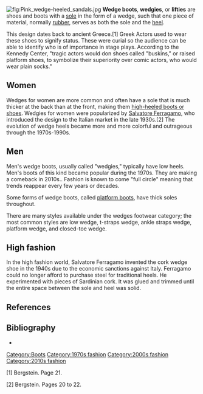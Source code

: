 ![](Pink_wedge-heeled_sandals.jpg "fig:Pink_wedge-heeled_sandals.jpg")
**Wedge boots**, **wedgies**, or **lifties** are shoes and boots with a
[sole](Sole_(shoe) "wikilink") in the form of a wedge, such that one
piece of material, normally [rubber](rubber "wikilink"), serves as both
the sole and the [heel](heel "wikilink").

This design dates back to ancient Greece.[1] Greek Actors used to wear
these shoes to signify status. These were curial so the audience can be
able to identify who is of importance in stage plays. According to the
Kennedy Center, "tragic actors would don shoes called "buskins," or
raised platform shoes, to symbolize their superiority over comic actors,
who would wear plain socks."

## Women

Wedges for women are more common and often have a sole that is much
thicker at the back than at the front, making them [high-heeled boots or
shoes](High-heeled_footwear "wikilink"). Wedgies for women were
popularized by [Salvatore Ferragamo](Salvatore_Ferragamo "wikilink"),
who introduced the design to the Italian market in the late 1930s.[2]
The evolution of wedge heels became more and more colorful and
outrageous through the 1970s-1990s.

## Men

Men's wedge boots, usually called "wedgies," typically have low heels.
Men's boots of this kind became popular during the 1970s. They are
making a comeback in 2010s.. Fashion is known to come "full circle"
meaning that trends reappear every few years or decades.

Some forms of wedge boots, called [platform
boots](platform_boot "wikilink"), have thick soles throughout.

There are many styles available under the wedges footwear category; the
most common styles are low wedge, t-straps wedge, ankle straps wedge,
platform wedge, and closed-toe wedge.

## High fashion

In the high fashion world, Salvatore Ferragamo invented the cork wedge
shoe in the 1940s due to the economic sanctions against Italy. Ferragamo
could no longer afford to purchase steel for traditional heels. He
experimented with pieces of Sardinian cork. It was glued and trimmed
until the entire space between the sole and heel was solid.

## References

## Bibliography

-

[Category:Boots](Category:Boots "wikilink") [Category:1970s
fashion](Category:1970s_fashion "wikilink") [Category:2000s
fashion](Category:2000s_fashion "wikilink") [Category:2010s
fashion](Category:2010s_fashion "wikilink")

[1] Bergstein. Page 21.

[2] Bergstein. Pages 20 to 22.